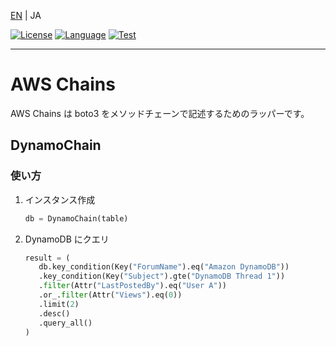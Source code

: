 [EN](./README.md) | JA

[![License](https://img.shields.io/badge/Apache-2.0-D22128?logo=apache)](LICENSE)
[![Language](https://img.shields.io/badge/Python-3.9-3776AB?logo=python)](https://hub.docker.com/layers/library/python/3.9/images/sha256-c65dadac8789fed40962578392e99a0528dcb868442c75d144e68ba858984837?context=explore)
[![Test](https://github.com/44103/awschains/actions/workflows/test.yml/badge.svg)](https://github.com/44103/awschains/actions/workflows/test.yml)

---

# AWS Chains

AWS Chains は boto3 をメソッドチェーンで記述するためのラッパーです。

## DynamoChain

### 使い方

1. インスタンス作成
   ```python
   db = DynamoChain(table)
   ```
1. DynamoDB にクエリ
   ```python
   result = (
      db.key_condition(Key("ForumName").eq("Amazon DynamoDB"))
      .key_condition(Key("Subject").gte("DynamoDB Thread 1"))
      .filter(Attr("LastPostedBy").eq("User A"))
      .or_.filter(Attr("Views").eq(0))
      .limit(2)
      .desc()
      .query_all()
   )
   ```
